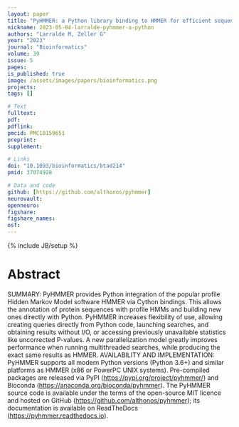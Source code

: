 ```yaml
---
layout: paper
title: "PyHMMER: a Python library binding to HMMER for efficient sequence analysis"
nickname: 2023-05-04-larralde-pyhmmer-a-python
authors: "Larralde M, Zeller G"
year: "2023"
journal: "Bioinformatics"
volume: 39
issue: 5
pages: 
is_published: true
image: /assets/images/papers/bioinformatics.png
projects:
tags: []

# Text
fulltext:
pdf:
pdflink:
pmcid: PMC10159651
preprint:
supplement:

# Links
doi: "10.1093/bioinformatics/btad214"
pmid: 37074928

# Data and code
github: [https://github.com/althonos/pyhmmer]
neurovault:
openneuro:
figshare:
figshare_names:
osf:
---
```

{% include JB/setup %}

# Abstract

SUMMARY: PyHMMER provides Python integration of the popular profile Hidden Markov Model software HMMER via Cython bindings. This allows the annotation of protein sequences with profile HMMs and building new ones directly with Python. PyHMMER increases flexibility of use, allowing creating queries directly from Python code, launching searches, and obtaining results without I/O, or accessing previously unavailable statistics like uncorrected P-values. A new parallelization model greatly improves performance when running multithreaded searches, while producing the exact same results as HMMER. AVAILABILITY AND IMPLEMENTATION: PyHMMER supports all modern Python versions (Python 3.6+) and similar platforms as HMMER (x86 or PowerPC UNIX systems). Pre-compiled packages are released via PyPI (https://pypi.org/project/pyhmmer/) and Bioconda (https://anaconda.org/bioconda/pyhmmer). The PyHMMER source code is available under the terms of the open-source MIT licence and hosted on GitHub (https://github.com/althonos/pyhmmer); its documentation is available on ReadTheDocs (https://pyhmmer.readthedocs.io).
